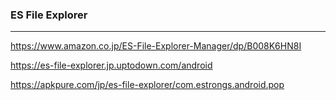 ### ES File Explorer
---
https://www.amazon.co.jp/ES-File-Explorer-Manager/dp/B008K6HN8I

https://es-file-explorer.jp.uptodown.com/android

https://apkpure.com/jp/es-file-explorer/com.estrongs.android.pop
```

```

```
```

```
```


